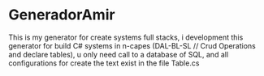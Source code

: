 # GeneradorAmir
This is my generator for create systems full stacks, i development this generator for build C# systems in n-capes (DAL-BL-SL // Crud Operations and declare tables), u only need call to a database of SQL, and all configurations for create the text exist in the file Table.cs
